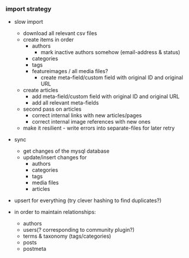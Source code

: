 ### import strategy

- slow import
  - download all relevant csv files
  - create items in order
    - authors
      - mark inactive authors somehow (email-address & status)
    - categories
    - tags
    - featureimages / all media files?
      - create meta-field/custom field with original ID and original URL
  - create articles
    - add meta-field/custom field with original ID and original URL
    - add all relevant meta-fields
  - second pass on articles
    - correct internal links with new articles/pages
    - correct internal image references with new ones
  - make it resilient - write errors into separate-files for later retry


- sync
  - get changes of the mysql database
  - update/insert changes for
    - authors
    - categories
    - tags
    - media files
    - articles
    
  
    



- upsert for everything (try clever hashing to find duplicates?)
- in order to maintain relationships:
  - authors
  - users(? corresponding to community plugin?)
  - terms & taxonomy (tags/categories)
  - posts
  - postmeta
